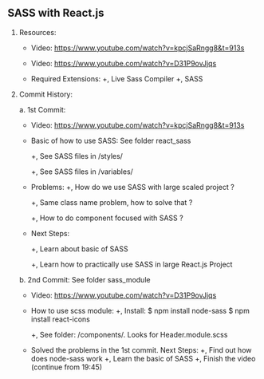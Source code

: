 ## SASS with React.js

1. Resources:

   - Video: https://www.youtube.com/watch?v=kpcjSaRngg8&t=913s
   - Video:
     https://www.youtube.com/watch?v=D31P9ovJjqs

   - Required Extensions:
     +, Live Sass Compiler
     +, SASS

2. Commit History:

   a. 1st Commit:

   - Video: https://www.youtube.com/watch?v=kpcjSaRngg8&t=913s

   - Basic of how to use SASS: See folder react_sass

     +, See SASS files in /styles/

     +, See SASS files in /variables/

   - Problems:
     +, How do we use SASS with large scaled project ?

     +, Same class name problem, how to solve that ?

     +, How to do component focused with SASS ?

   - Next Steps:

     +, Learn about basic of SASS

     +, Learn how to practically use SASS in large React.js Project

   b. 2nd Commit: See folder sass_module

   - Video:
     https://www.youtube.com/watch?v=D31P9ovJjqs

   - How to use scss module:
     +, Install:
     $ npm install node-sass
     $ npm install react-icons

     +, See folder: /components/. Looks for Header.module.scss

   - Solved the problems in the 1st commit. Next Steps:
     +, Find out how does node-sass work
     +, Learn the basic of SASS
     +, Finish the video (continue from 19:45)

